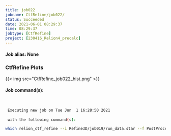 ```yaml
---
title: job022
jobname: CtfRefine/job022/
status: Succeeded
date: 2021-06-01 08:29:37
time: 08:29:37
jobtype: [CtfRefine]
project: [230416_Relion4_precalc]
---
```


#### Job alias: None

### CtfRefine Plots
{{< img src="CtfRefine_job022_hist.png" >}}

#### Job command(s):

```bash

 
 Executing new job on Tue Jun  1 16:28:50 2021
 
 with the following command(s): 

which relion_ctf_refine --i Refine3D/job019/run_data.star --f PostProcess/job021/postprocess.star --o CtfRefine/job022/ --fit_beamtilt --kmin_tilt 30 --odd_aberr_max_n 3 --fit_aberr --j 12  --pipeline_control CtfRefine/job022/
 
 


